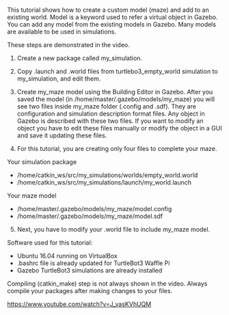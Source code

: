 This tutorial shows how to create a custom model (maze) and add to an existing world.  Model is a keyword used to refer a virtual object in Gazebo. You can add any model from the existing models in Gazebo. Many models are available to be used in simulations. 

These steps are demonstrated in the video.
1.	Create a new package called my_simulation.

2.	Copy .launch and .world files from turtlebo3_empty_world simulation to my_simulation, and edit them.

3.	Create my_maze model using the Building Editor in Gazebo. After you saved the model (in /home/master/.gazebo/models/my_maze) you will see two files inside my_maze folder (.config and .sdf). They are configuration and simulation description format files. Any object in Gazebo is described with these two files. If you want to modify an object you have to edit these files manually or modify the object in a GUI and save it updating these files.

4.	For this tutorial, you are creating only four files to complete your maze.

Your simulation package
- /home/catkin_ws/src/my_simulations/worlds/empty_world.world
- /home/catkin_ws/src/my_simulations/launch/my_world.launch

Your maze model
- /home/master/.gazebo/models/my_maze/model.config
- /home/master/.gazebo/models/my_maze/model.sdf

5.	Next, you have to modify your .world file to include my_maze model.

		  
Software used for this tutorial:

- Ubuntu 16.04 running on VirtualBox
- .bashrc file is already updated for TurtleBot3 Waffle Pi
- Gazebo TurtleBot3 simulations are already installed

Compiling (catkin_make) step is not always shown in the video. Always compile your packages after making changes to your files.

https://www.youtube.com/watch?v=J_vasKVhUQM
